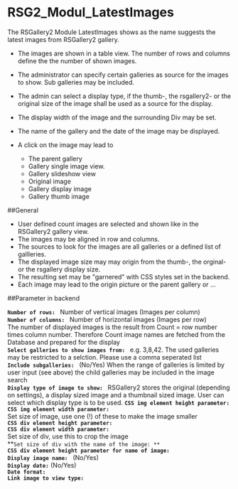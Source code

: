 # RSG2_Modul_LatestImages
The RSGallery2 Module LatestImages shows as the name suggests the latest images from RSGallery2 gallery.

* The images are shown in a table view. The number of rows and columns define the the number of shown images.
* The administrator can specify certain galleries as source for the images to show. Sub galleries may be included.
* The admin can select a display type, if the thumb-, the rsgallery2- or the original size of the image shall be used as a source for the display.
* The display width of the image and the surrounding Div may be set.
* The name of the gallery and the date of the image may be displayed.

* A click on the image may lead to 
    * The parent gallery 
	* Gallery single image view.
	* Gallery slideshow view
	* Original image
	* Gallery display image
	* Gallery thumb image
	
##General
 * User defined count images are selected and shown like in the RSGallery2 gallery view.
 * The images may be aligned in row and columns.
 * The sources to look for the images are all galleries or a defined list of gallleries.
 * The displayed image size may may origin from the thumb-, the orginal- or the rsgallery display size.
 * The resulting set may be "garnered" with CSS styles set in the backend.
 * Each image may lead to the origin picture or the parent gallery or ...

##Parameter in backend

**`Number of rows: `** Number of vertical images  (Images per column)  
**`Number of columns: `** Number of horizontal images (Images per row)  
The number of displayed images is the result from Count = row number times column number. Therefore Count image names are fetched from the Database and prepared for the display  
**`Select galleries to show images from: `** e.g. 3,8,42. The used galleries may be restricted to a selction. Please use a comma seperated list  
**`Include subgalleries: `** (No/Yes)  When the range of galleries is limited by user input (see above) the child galleries may be included in the image search  
**`Display type of image to show: `**  RSGallery2 stores the original (depending on settings), a display sized image and a thumbnail sized image. User can select which display type is to be used.
**`CSS img element height parameter: `**  
**`CSS img element width parameter: `**  
Set size of image, use one (!) of these to make the image smaller  
**`CSS div element height parameter: `**  
**`CSS div element width parameter: `**   
Set size of div, use this to crop the image  
**`Set size of div with the name of the image: **`  
**`CSS div element height parameter for name of image: `**  
**`Display image name: `** (No/Yes)  
**`Display date:`** (No/Yes)  
**`Date format: `**  
**`Link image to view type: `**  
